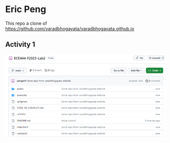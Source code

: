 # Eric Peng

This repo a clone of https://github.com/varadbhogayata/varadbhogayata.github.io

## Activity 1
![Activity 1](/screenshots/Lab2Activity1.png)
